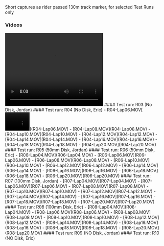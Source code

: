Short captures as rider passed 130m track marker, for selected Test Runs only  
### Videos  
<video width="320" height="240" controls>
  <source src="R04-Lap06.MOV" type="video/mp4">
</video>
#### Test run: R03 (No Disk, Jordan)  
#### Test run: R04 (No Disk, Eric)  
- R04-Lap06.MOV[<video width="80" height="60" src="R04-Lap06.MOV" type="video/mp4"></video>](R04-Lap06.MOV)
- [R04-Lap08.MOV](R04-Lap08.MOV)
- [R04-Lap10.MOV](R04-Lap10.MOV)
- [R04-Lap12.MOV](R04-Lap12.MOV)
- [R04-Lap14.MOV](R04-Lap14.MOV)
- [R04-Lap16.MOV](R04-Lap16.MOV)
- [R04-Lap18.MOV](R04-Lap18.MOV)
- [R04-Lap20.MOV](R04-Lap20.MOV)
#### Test run: R05 (50mm Disk, Jordan)  
#### Test run: R06 (50mm Disk, Eric)  
- [R06-Lap04.MOV](R06-Lap04.MOV)
- [R06-Lap06.MOV](R06-Lap06.MOV)
- [R06-Lap08.MOV](R06-Lap08.MOV)
- [R06-Lap10.MOV](R06-Lap10.MOV)
- [R06-Lap12.MOV](R06-Lap12.MOV)
- [R06-Lap14.MOV](R06-Lap14.MOV)
- [R06-Lap16.MOV](R06-Lap16.MOV)
- [R06-Lap18.MOV](R06-Lap18.MOV)
- [R06-Lap20.MOV](R06-Lap20.MOV)
#### Test run: R07 (100mm Disk, Jordan)  
- [R07-Lap04.MOV](R07-Lap04.MOV)
- [R07-Lap06.MOV](R07-Lap06.MOV)
- [R07-Lap08.MOV](R07-Lap08.MOV)
- [R07-Lap10.MOV](R07-Lap10.MOV)
- [R07-Lap12.MOV](R07-Lap12.MOV)
- [R07-Lap14.MOV](R07-Lap14.MOV)
- [R07-Lap16.MOV](R07-Lap16.MOV)
- [R07-Lap18.MOV](R07-Lap18.MOV)
- [R07-Lap20.MOV](R07-Lap20.MOV)
#### Test run: R08 (100mm Disk, Eric)  
- [R08-Lap04.MOV](R08-Lap04.MOV)
- [R08-Lap06.MOV](R08-Lap06.MOV)
- [R08-Lap08.MOV](R08-Lap08.MOV)
- [R08-Lap10.MOV](R08-Lap10.MOV)
- [R08-Lap12.MOV](R08-Lap12.MOV)
- [R08-Lap14.MOV](R08-Lap14.MOV)
- [R08-Lap16.MOV](R08-Lap16.MOV)
- [R08-Lap18.MOV](R08-Lap18.MOV)
- [R08-Lap20.MOV](R08-Lap20.MOV)
#### Test run: R09 (NO Disk, Jordan)  
#### Test run: R10 (NO Disk, Eric)  
